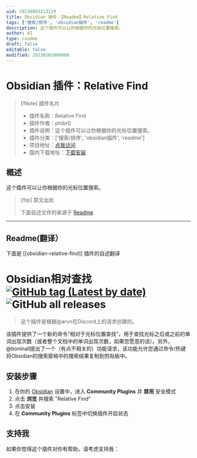```yaml
---
uid: 20230803213129
title: Obsidian 插件：【Readme】Relative Find
tags: ['搜索/排序', 'obsidian插件', 'readme']
description: 这个插件可以让你根据你的光标位置搜索。
author: AI
type: readme
draft: false
editable: false
modified: 20230101000000
---
```


# Obsidian 插件：Relative Find

> [!Note] 插件名片
> - 插件名称：Relative Find
> - 插件作者：phibr0
> - 插件说明：这个插件可以让你根据你的光标位置搜索。
> - 插件分类：['搜索/排序', 'obsidian插件', 'readme']
> - 项目地址：[点我访问](https://github.com/phibr0/obsidian-relative-find)
> - 国内下载地址：[下载安装](https://pkmer.cn/products/plugin/pluginMarket/?obsidian-relative-find)

## 概述

这个插件可以让你根据你的光标位置搜索。



> [!tip] 原文出处
> 
>下面自述文件的来源于 [Readme](https://ghproxy.net/https://raw.githubusercontent.com/phibr0/obsidian-relative-find/master/README.md)
> 

---

## Readme(翻译）

下面是 [[obsidian-relative-find]] 插件的自述翻译



# Obsidian相对查找 [![GitHub tag (Latest by date)](https://img.shields.io/github/v/tag/phibr0/obsidian-relative-find)](https://github.com/phibr0/obsidian-relative-find/releases) ![GitHub all releases](https://img.shields.io/github/downloads/phibr0/obsidian-relative-find/total)

> 这个插件是根据@arvn在Discord上的请求创建的。

该插件提供了一个新的命令“相对于光标位置查找”，用于查找光标之后或之前的单词出现次数（或者整个文档中的单词出现次数，如果您愿意的话）。另外，@boninall提出了一个（有点不相关的）功能请求，该功能允许您通过命令/热键将Obsidian的搜索窗格中的搜索结果复制到剪贴板中。

## 安装步骤

1. 在你的 [Obsidian](https://www.obsidian.md) 设置中，进入 **Community Plugins** 并 **禁用** 安全模式
2. 点击 **浏览** 并搜索 "Relative Find"
3. 点击安装
4. 在 **Community Plugins** 标签中切换插件开启状态

## 支持我

如果你觉得这个插件对你有帮助，请考虑支持我：





